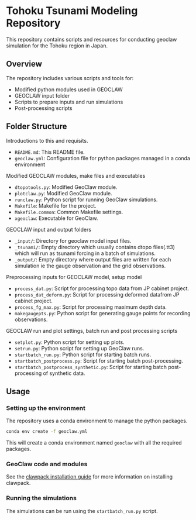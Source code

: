 # Tohoku Tsunami Modeling Repository
This repository contains scripts and resources for conducting geoclaw simulation for the Tohoku region in Japan.

## Overview
The repository includes various scripts and tools for:
- Modified python modules used in GEOCLAW
- GEOCLAW input folder
- Scripts to prepare inputs and run simulations
- Post-processing scripts

## Folder Structure
Introductions to this and requisits.
- `README.md`: This README file.
- `geoclaw.yml`: Configuration file for python packages managed in a conda environment

Modified GEOCLAW modules, make files and executables
- `dtopotools.py`: Modified GeoClaw module.
- `plotclaw.py`: Modified GeoClaw module.
- `runclaw.py`: Python script for running GeoClaw simulations.
- `Makefile`: Makefile for the project.
- `Makefile.common`: Common Makefile settings.
- `xgeoclaw`: Executable for GeoClaw.

GEOCLAW input and output folders
- `_input/`: Directory for geoclaw model input files.
- `_tsunami/`: Empty directory which usually contains dtopo files(.tt3) which will run as tsunami forcing in a batch of simulations.
- `_output/`: Empty directory where output files are written for each simulation ie the gauge observation and the grid observations.

Preprocessing inputs for GEOCLAW model, setup model
- `process_dat.py`: Script for processing topo data from JP cabinet project.
- `process_dat_deform.py`: Script for processing deformed datafrom JP cabinet project.
- `process_fg_max.py`: Script for processing maximum depth data.
- `makegaugepts.py`: Python script for generating gauge points for recording observations.

GEOCLAW run and plot settings, batch run and post processing scripts
- `setplot.py`: Python script for setting up plots.
- `setrun.py`: Python script for setting up GeoClaw runs.
- `startbatch_run.py`: Python script for starting batch runs.
- `startbatch_postprocess.py`: Script for starting batch post-processing.
- `startbatch_postprocess_synthetic.py`: Script for starting batch post-processing of synthetic data.

## Usage

### Setting up the environment
The repository uses a conda environment to manage the python packages.

```bash
conda env create -f geoclaw.yml
```
This will create a conda environment named `geoclaw` with all the required packages.

### GeoClaw code and modules
See the [clawpack installation guide](https://www.clawpack.org/installing.html) for more information on installing clawpack.

### Running the simulations
The simulations can be run using the `startbatch_run.py` script.


